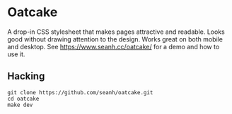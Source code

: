 # Oatcake

A drop-in CSS stylesheet that makes pages attractive and readable. Looks good
without drawing attention to the design. Works great on both mobile and
desktop. See <https://www.seanh.cc/oatcake/> for a demo and how to use it.

## Hacking

```terminal
git clone https://github.com/seanh/oatcake.git
cd oatcake
make dev
```
